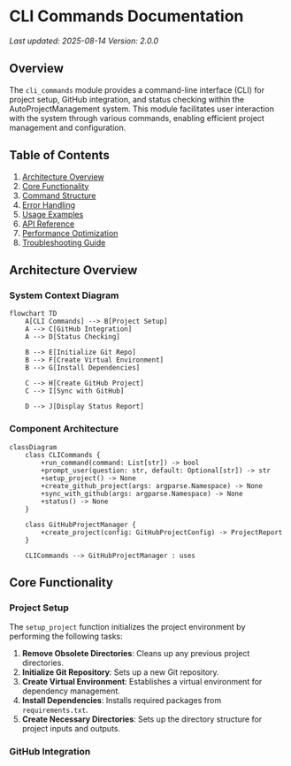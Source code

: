 # CLI Commands Documentation

*Last updated: 2025-08-14*
*Version: 2.0.0*

## Overview

The `cli_commands` module provides a command-line interface (CLI) for project setup, GitHub integration, and status checking within the AutoProjectManagement system. This module facilitates user interaction with the system through various commands, enabling efficient project management and configuration.

## Table of Contents

1. [Architecture Overview](#architecture-overview)
2. [Core Functionality](#core-functionality)
3. [Command Structure](#command-structure)
4. [Error Handling](#error-handling)
5. [Usage Examples](#usage-examples)
6. [API Reference](#api-reference)
7. [Performance Optimization](#performance-optimization)
8. [Troubleshooting Guide](#troubleshooting-guide)

## Architecture Overview

### System Context Diagram

```mermaid
flowchart TD
    A[CLI Commands] --> B[Project Setup]
    A --> C[GitHub Integration]
    A --> D[Status Checking]
    
    B --> E[Initialize Git Repo]
    B --> F[Create Virtual Environment]
    B --> G[Install Dependencies]
    
    C --> H[Create GitHub Project]
    C --> I[Sync with GitHub]
    
    D --> J[Display Status Report]
```

### Component Architecture

```mermaid
classDiagram
    class CLICommands {
        +run_command(command: List[str]) -> bool
        +prompt_user(question: str, default: Optional[str]) -> str
        +setup_project() -> None
        +create_github_project(args: argparse.Namespace) -> None
        +sync_with_github(args: argparse.Namespace) -> None
        +status() -> None
    }
    
    class GitHubProjectManager {
        +create_project(config: GitHubProjectConfig) -> ProjectReport
    }
    
    CLICommands --> GitHubProjectManager : uses
```

## Core Functionality

### Project Setup

The `setup_project` function initializes the project environment by performing the following tasks:

1. **Remove Obsolete Directories**: Cleans up any previous project directories.
2. **Initialize Git Repository**: Sets up a new Git repository.
3. **Create Virtual Environment**: Establishes a virtual environment for dependency management.
4. **Install Dependencies**: Installs required packages from `requirements.txt`.
5. **Create Necessary Directories**: Sets up the directory structure for project inputs and outputs.

### GitHub Integration

